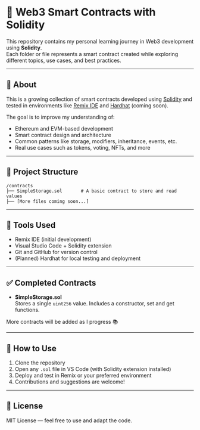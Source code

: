 # 🧠 Web3 Smart Contracts with Solidity

This repository contains my personal learning journey in Web3 development using **Solidity**.  
Each folder or file represents a smart contract created while exploring different topics, use cases, and best practices.

---

## 🚀 About

This is a growing collection of smart contracts developed using [Solidity](https://docs.soliditylang.org/) and tested in environments like [Remix IDE](https://remix.ethereum.org/) and [Hardhat](https://hardhat.org/) (coming soon).

The goal is to improve my understanding of:

- Ethereum and EVM-based development
- Smart contract design and architecture
- Common patterns like storage, modifiers, inheritance, events, etc.
- Real use cases such as tokens, voting, NFTs, and more

---

## 📁 Project Structure

```
/contracts
├── SimpleStorage.sol       # A basic contract to store and read values
├── [More files coming soon...]
```

---

## 🧪 Tools Used

- Remix IDE (initial development)
- Visual Studio Code + Solidity extension
- Git and GitHub for version control
- (Planned) Hardhat for local testing and deployment

---

## ✅ Completed Contracts

- **SimpleStorage.sol**  
  Stores a single `uint256` value. Includes a constructor, set and get functions.

More contracts will be added as I progress 📚

---

## 📌 How to Use

1. Clone the repository
2. Open any `.sol` file in VS Code (with Solidity extension installed)
3. Deploy and test in Remix or your preferred environment
4. Contributions and suggestions are welcome!

---

## 📜 License

MIT License — feel free to use and adapt the code.
